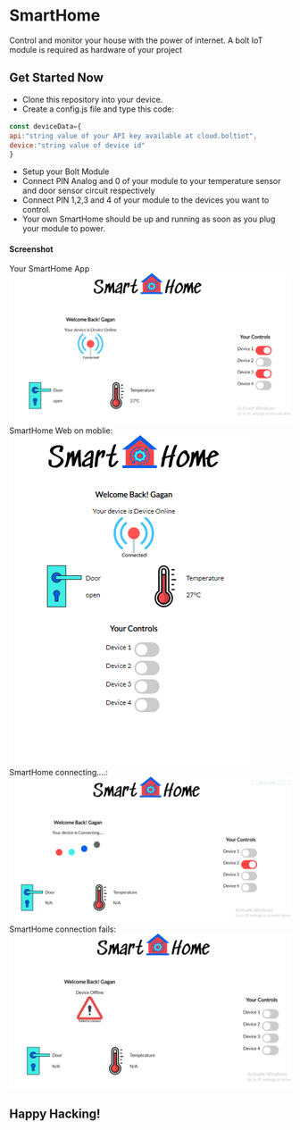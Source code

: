 # SmartHome
Control and monitor your house with the power of internet. A bolt IoT  module is required as hardware of your project
## Get Started Now
* Clone this repository into your device.
* Create a config.js file and type this code:
```javascript
const deviceData={
api:"string value of your API key available at cloud.boltiot",
device:"string value of device id"
}
```
* Setup your Bolt Module
* Connect PIN Analog and 0 of your module to your temperature sensor and door sensor circuit respectively
* Connect PIN 1,2,3 and 4 of your module to the devices you want to control.
* Your own SmartHome should be up and running as soon as you plug your module to power. 
#### Screenshot
Your SmartHome App
![Screenshot PC](/screenshots/desktopSmartHome.PNG)
SmartHome Web on moblie:
![Screenshot PC](/screenshots/SmartHome.PNG)
SmartHome connecting....:
![Screenshot PC](/screenshots/connecting.PNG)
SmartHome connection fails:
![Screenshot PC](/screenshots/fail.PNG)

## Happy Hacking!